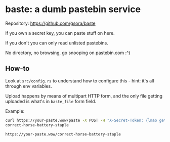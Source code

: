 # baste: a dumb pastebin service

Repository: https://github.com/gsora/baste

If you own a secret key, you can paste stuff on here.

If you don't you can only read unlisted pastebins.

No directory, no browsing, go snooping on pastebin.com :^)

## How-to

Look at `src/config.rs` to understand how to configure this - hint: it's all through
env variables.

Upload happens by means of multipart HTTP form, and the only file getting uploaded is
what's in `baste_file` form field.

Example:

```sh
curl https://your-paste.wow/paste -X POST -H "X-Secret-Token: {lmao get fsck'd}" -F baste_file=@obsd-sendbug
correct-horse-battery-staple

https://your-paste.wow/correct-horse-battery-staple
```
